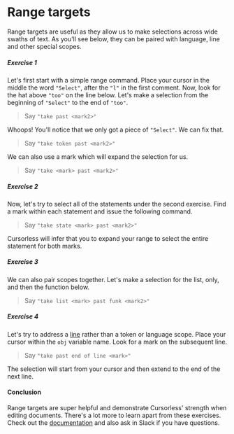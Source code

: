 # Range targets

Range targets are useful as they allow us to make selections across wide swaths of text. As you'll see below, they can be paired with language, line and other special scopes.

##### Exercise 1

Let's first start with a simple range command. Place your cursor in the middle the word `"Select"`, after the `"l"` in the first comment. Now, look for the hat above `"too"` on the line below. Let's make a selection from the beginning of `"Select"` to the end of `"too"`.

> Say `"take past <mark2>"`

Whoops! You'll notice that we only got a piece of `"Select"`. We can fix that.

> Say `"take token past <mark2>"`

We can also use a mark which will expand the selection for us.

> Say `"take <mark> past <mark2>"`

##### Exercise 2

Now, let's try to select all of the statements under the second exercise. Find a mark within each statement and issue the following command.

> Say `"take state <mark> past <mark2>"`

Cursorless will infer that you to expand your range to select the entire statement for both marks.

##### Exercise 3

We can also pair scopes together. Let's make a selection for the list, only, and then the function below.

> Say `"take list <mark> past funk <mark2>"`

##### Exercise 4

Let's try to address a [line](../../special_scopes/) rather than a token or language scope. Place your cursor within the `obj` variable name. Look for a mark on the subsequent line.

> Say `"take past end of line <mark>"`

The selection will start from your cursor and then extend to the end of the next line.

#### Conclusion

Range targets are super helpful and demonstrate Cursorless' strength when editing documents. There's a lot more to learn apart from these exercises. Check out the [documentation](https://www.cursorless.org/docs/#range-targets) and also ask in Slack if you have questions.
